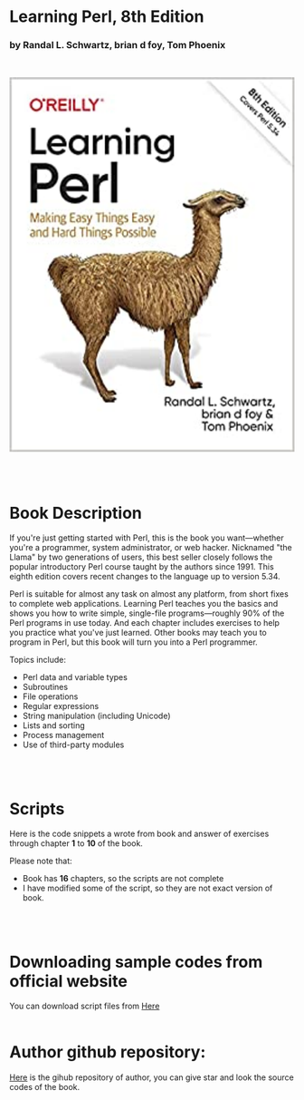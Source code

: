 # Learning Perl, 8th Edition 
### by Randal L. Schwartz, brian d foy, Tom Phoenix
<br>

<p align="center">
	<img src=".assets/cover.jpg" width="550">
</p>
<br/>
<br/>

# Book Description
If you're just getting started with Perl, this is the book you want—whether you're a programmer, system administrator, or web hacker. Nicknamed "the Llama" by two generations of users, this best seller closely follows the popular introductory Perl course taught by the authors since 1991. This eighth edition covers recent changes to the language up to version 5.34.  

Perl is suitable for almost any task on almost any platform, from short fixes to complete web applications. Learning Perl teaches you the basics and shows you how to write simple, single-file programs—roughly 90% of the Perl programs in use today. And each chapter includes exercises to help you practice what you've just learned. Other books may teach you to program in Perl, but this book will turn you into a Perl programmer.  

Topics include:
* Perl data and variable types
* Subroutines
* File operations
* Regular expressions
* String manipulation (including Unicode)
* Lists and sorting
* Process management
* Use of third-party modules
<br/>
<br/>


# Scripts
Here is the code snippets a wrote from book and answer of exercises through chapter **1** to **10** of the book.  

Please note that:  
* Book has **16** chapters, so the scripts are not complete
* I have modified some of the script, so they are not exact version of book.
<br/>
<br/>

# Downloading sample codes from official website
You can download script files from [Here](https://github.com/downloads/briandfoy/Learning-Perl-Sample-Files/Learning_Perl_sample_files.zip)
<br/>
<br/>


# Author github repository:
[Here](https://github.com/briandfoy/Learning-Perl-Sample-Files) is the gihub repository of author, you can give star and look the source codes of the book.